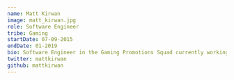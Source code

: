 ```yaml
---
name: Matt Kirwan
image: matt_kirwan.jpg
role: Software Engineer
tribe: Gaming
startDate: 07-09-2015
endDate: 01-2019
bio: Software Engineer in the Gaming Promotions Squad currently working on processing real-time promotional data using Apache Kafka and NodeJS.
twitter: mattkirwan
github: mattkirwan
---
```

